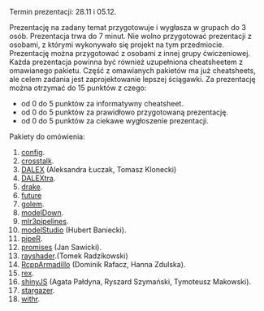 Termin prezentacji: 28.11 i 05.12.

Prezentację na zadany temat przygotowuje i wygłasza w grupach do 3 osób. Prezentacja trwa do 7 minut. Nie wolno przygotować prezentacji z osobami, z którymi wykonywało się projekt na tym przedmiocie. Prezentację można przygotować z osobami z innej grupy ćwiczeniowej. Każda prezentacja powinna być również uzupełniona cheatsheetem z omawianego pakietu. Część z omawianych pakietów ma już cheatsheets, ale celem zadania jest zaprojektowanie lepszej ściągawki. Za prezentację można otrzymać do 15 punktów z czego:

 - od 0 do 5 punktów za informatywny cheatsheet.
 - od 0 do 5 punktów za prawidłowo przygotowaną prezentację.
 - od 0 do 5 punktów za ciekawe wygłoszenie prezentacji.

Pakiety do omówienia:

1. [config](https://github.com/rstudio/config).
1. [crosstalk](https://github.com/rstudio/crosstalk).
1. [DALEX](https://github.com/ModelOriented/DALEX) (Aleksandra Łuczak, Tomasz Klonecki)
1. [DALEXtra](https://github.com/ModelOriented/DALEXtra).
1. [drake](https://github.com/ropensci/drake).
1. [future](https://github.com/HenrikBengtsson/future)
1. [golem](https://github.com/ThinkR-open/golem).
1. [modelDown](https://github.com/ModelOriented/modelDown).
1. [mlr3pipelines](https://github.com/mlr-org/mlr3pipelines).
1. [modelStudio](https://github.com/ModelOriented/modelStudio) (Hubert Baniecki). 
1. [pipeR](https://github.com/renkun-ken/pipeR).
1. [promises](https://github.com/rstudio/promises) (Jan Sawicki).
1. [rayshader](https://github.com/tylermorganwall/rayshader).(Tomek Radzikowski)
1. [RcppArmadillo](https://github.com/RcppCore/RcppArmadillo) (Dominik Rafacz, Hanna Zdulska).
1. [rex](https://github.com/kevinushey/rex).
1. [shinyJS](https://github.com/daattali/shinyjs) (Agata Pałdyna, Ryszard Szymański, Tymoteusz Makowski).
1. [stargazer](https://github.com/cran/stargazer).
1. [withr](https://github.com/r-lib/withr).
